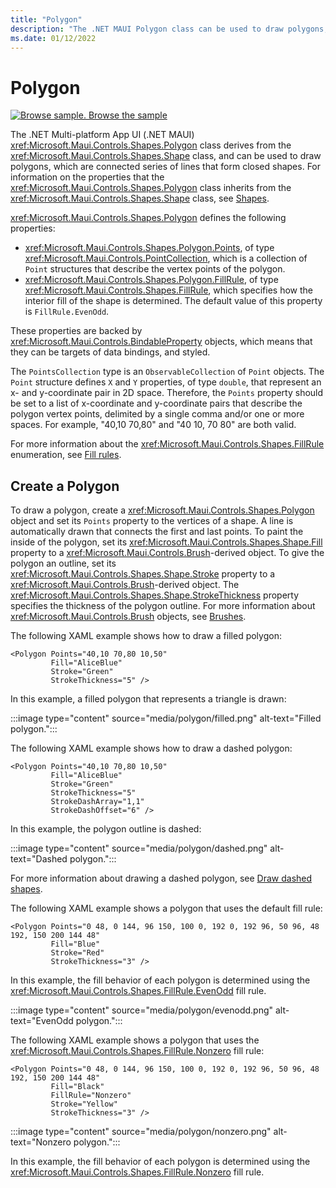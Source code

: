 ```yaml
---
title: "Polygon"
description: "The .NET MAUI Polygon class can be used to draw polygons, which are connected series of lines that form closed shapes."
ms.date: 01/12/2022
---
```


# Polygon

[![Browse sample.](~/media/code-sample.png) Browse the sample](/samples/dotnet/maui-samples/userinterface-shapes)

The .NET Multi-platform App UI (.NET MAUI) <xref:Microsoft.Maui.Controls.Shapes.Polygon> class derives from the <xref:Microsoft.Maui.Controls.Shapes.Shape> class, and can be used to draw polygons, which are connected series of lines that form closed shapes. For information on the properties that the <xref:Microsoft.Maui.Controls.Shapes.Polygon> class inherits from the <xref:Microsoft.Maui.Controls.Shapes.Shape> class, see [Shapes](index.md).

<xref:Microsoft.Maui.Controls.Shapes.Polygon> defines the following properties:

- <xref:Microsoft.Maui.Controls.Shapes.Polygon.Points>, of type <xref:Microsoft.Maui.Controls.PointCollection>, which is a collection of `Point` structures that describe the vertex points of the polygon.
- <xref:Microsoft.Maui.Controls.Shapes.Polygon.FillRule>, of type <xref:Microsoft.Maui.Controls.Shapes.FillRule>, which specifies how the interior fill of the shape is determined. The default value of this property is `FillRule.EvenOdd`.

These properties are backed by <xref:Microsoft.Maui.Controls.BindableProperty> objects, which means that they can be targets of data bindings, and styled.

The `PointsCollection` type is an `ObservableCollection` of `Point` objects. The `Point` structure defines `X` and `Y` properties, of type `double`, that represent an x- and y-coordinate pair in 2D space. Therefore, the `Points` property should be set to a list of x-coordinate and y-coordinate pairs that describe the polygon vertex points, delimited by a single comma and/or one or more spaces. For example, "40,10 70,80" and "40 10, 70 80" are both valid.

For more information about the <xref:Microsoft.Maui.Controls.Shapes.FillRule> enumeration, see [Fill rules](fillrules.md).

## Create a Polygon

To draw a polygon, create a <xref:Microsoft.Maui.Controls.Shapes.Polygon> object and set its `Points` property to the vertices of a shape. A line is automatically drawn that connects the first and last points. To paint the inside of the polygon, set its <xref:Microsoft.Maui.Controls.Shapes.Shape.Fill> property to a <xref:Microsoft.Maui.Controls.Brush>-derived object. To give the polygon an outline, set its <xref:Microsoft.Maui.Controls.Shapes.Shape.Stroke> property to a <xref:Microsoft.Maui.Controls.Brush>-derived object. The <xref:Microsoft.Maui.Controls.Shapes.Shape.StrokeThickness> property specifies the thickness of the polygon outline. For more information about <xref:Microsoft.Maui.Controls.Brush> objects, see [Brushes](~/user-interface/brushes/index.md).

The following XAML example shows how to draw a filled polygon:

```xaml
<Polygon Points="40,10 70,80 10,50"
         Fill="AliceBlue"
         Stroke="Green"
         StrokeThickness="5" />
```

In this example, a filled polygon that represents a triangle is drawn:

:::image type="content" source="media/polygon/filled.png" alt-text="Filled polygon.":::

The following XAML example shows how to draw a dashed polygon:

```xaml
<Polygon Points="40,10 70,80 10,50"
         Fill="AliceBlue"
         Stroke="Green"
         StrokeThickness="5"
         StrokeDashArray="1,1"
         StrokeDashOffset="6" />
```

In this example, the polygon outline is dashed:

:::image type="content" source="media/polygon/dashed.png" alt-text="Dashed polygon.":::

For more information about drawing a dashed polygon, see [Draw dashed shapes](index.md#draw-dashed-shapes).

The following XAML example shows a polygon that uses the default fill rule:

```xaml
<Polygon Points="0 48, 0 144, 96 150, 100 0, 192 0, 192 96, 50 96, 48 192, 150 200 144 48"
         Fill="Blue"
         Stroke="Red"
         StrokeThickness="3" />
```

In this example, the fill behavior of each polygon is determined using the <xref:Microsoft.Maui.Controls.Shapes.FillRule.EvenOdd> fill rule.

:::image type="content" source="media/polygon/evenodd.png" alt-text="EvenOdd polygon.":::

The following XAML example shows a polygon that uses the <xref:Microsoft.Maui.Controls.Shapes.FillRule.Nonzero> fill rule:

```xaml
<Polygon Points="0 48, 0 144, 96 150, 100 0, 192 0, 192 96, 50 96, 48 192, 150 200 144 48"
         Fill="Black"
         FillRule="Nonzero"
         Stroke="Yellow"
         StrokeThickness="3" />
```

:::image type="content" source="media/polygon/nonzero.png" alt-text="Nonzero polygon.":::

In this example, the fill behavior of each polygon is determined using the <xref:Microsoft.Maui.Controls.Shapes.FillRule.Nonzero> fill rule.
